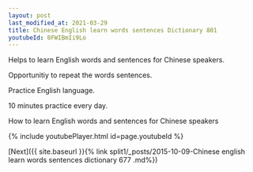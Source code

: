 ```yaml
---
layout: post
last_modified_at: 2021-03-29
title: Chinese English learn words sentences Dictionary 801 
youtubeId: 0FWIBmIi9Lo
---
```

 
 
Helps to learn English words and sentences for Chinese speakers.

Opportunitiy to repeat the words sentences. 

Practice English language. 
 
10 minutes practice every day. 
 
How to learn English words and sentences for Chinese speakers 
 
{% include youtubePlayer.html id=page.youtubeId %}
 
 
[Next]({{ site.baseurl }}{% link  split1/_posts/2015-10-09-Chinese english learn words sentences dictionary 677 .md%})
 
